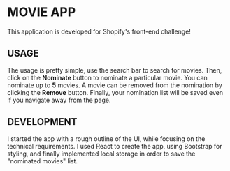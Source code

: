 # MOVIE APP
This application is developed for Shopify's front-end challenge!

## USAGE
The usage is pretty simple, use the search bar to search for movies. Then, click on the **Nominate** button to nominate a particular 
movie. You can nominate up to **5** movies. A movie can be removed from the nomination by clicking the **Remove** button. Finally, your 
nomination list will be saved even if you navigate away from the page.

## DEVELOPMENT
I started the app with a rough outline of the UI, while focusing on the technical requirements. I used React to create the app, using Bootstrap for styling,
and finally implemented local storage in order to save the "nominated movies" list. 
